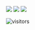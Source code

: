 
 
 
 <img src="https://img.shields.io/badge/42-%23000000.svg?&style=for-the-badge&logo=42&logoColor=white" />
<img src="https://img.shields.io/badge/about.me-%2300A98F.svg?&style=for-the-badge&logo=about.me&logoColor=white" />





 
 
 <img src="https://img.shields.io/badge/c-%23A8B9CC.svg?&style=for-the-badge&logo=c&logoColor=black" />

 
 
 ![visitors](https://visitor-badge.glitch.me/badge?page_id=page.id&left_color=green&right_color=red)
                
